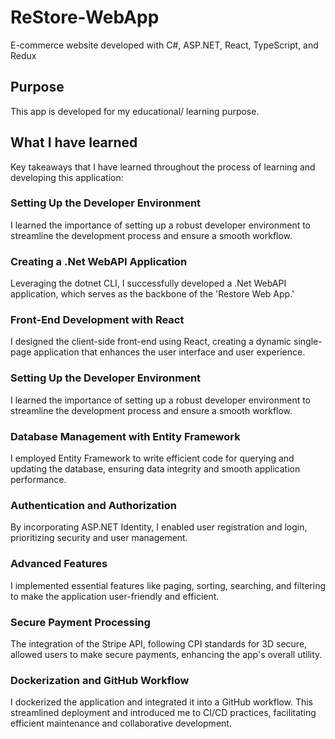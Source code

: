 # ReStore-WebApp
E-commerce website developed with C#, ASP.NET, React, TypeScript, and Redux 

## Purpose
This app is developed for my educational/ learning purpose.

## What I have learned
Key takeaways that I have learned throughout the process of learning and developing this application:
### Setting Up the Developer Environment
I learned the importance of setting up a robust developer environment to streamline the development process and ensure a smooth workflow.
### Creating a .Net WebAPI Application
Leveraging the dotnet CLI, I successfully developed a .Net WebAPI application, which serves as the backbone of the 'Restore Web App.'
### Front-End Development with React
I designed the client-side front-end using React, creating a dynamic single-page application that enhances the user interface and user experience.
### Setting Up the Developer Environment
I learned the importance of setting up a robust developer environment to streamline the development process and ensure a smooth workflow.
### Database Management with Entity Framework
I employed Entity Framework to write efficient code for querying and updating the database, ensuring data integrity and smooth application performance.
### Authentication and Authorization
By incorporating ASP.NET Identity, I enabled user registration and login, prioritizing security and user management.
### Advanced Features
I implemented essential features like paging, sorting, searching, and filtering to make the application user-friendly and efficient.
### Secure Payment Processing
The integration of the Stripe API, following CPI standards for 3D secure, allowed users to make secure payments, enhancing the app's overall utility.
### Dockerization and GitHub Workflow
I dockerized the application and integrated it into a GitHub workflow. This streamlined deployment and introduced me to CI/CD practices, facilitating efficient maintenance and collaborative development.
